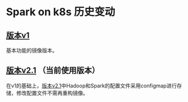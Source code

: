 ﻿# Spark on k8s 历史变动

## [版本v1](./v1/) 
基本功能的镜像版本。

## [版本v2.1](./v2.1/) （当前使用版本）
在v1的基础上，[版本v2.1](./v2.1/)中Hadoop和Spark的配置文件采用configmap进行存储，修改配置文件不需再重构镜像。

